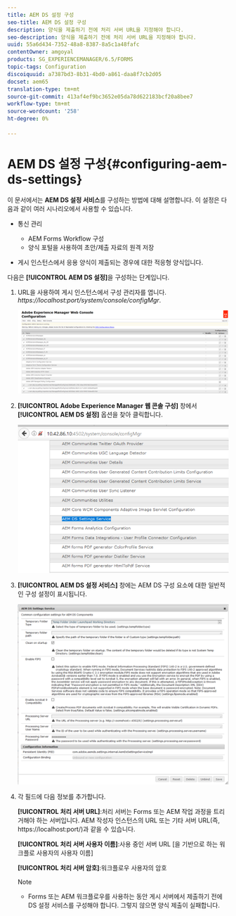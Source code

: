 ```yaml
---
title: AEM DS 설정 구성
seo-title: AEM DS 설정 구성
description: 양식을 제출하기 전에 처리 서버 URL을 지정해야 합니다.
seo-description: 양식을 제출하기 전에 처리 서버 URL을 지정해야 합니다.
uuid: 55a6d434-7352-48a8-8387-8a5c1a48fafc
contentOwner: amgoyal
products: SG_EXPERIENCEMANAGER/6.5/FORMS
topic-tags: Configuration
discoiquuid: a7387bd3-8b31-4bd0-a861-daa8f7cb2d05
docset: aem65
translation-type: tm+mt
source-git-commit: 413af4ef9bc3652e05da78d622183bcf20a8bee7
workflow-type: tm+mt
source-wordcount: '258'
ht-degree: 0%

---
```



# AEM DS 설정 구성{#configuring-aem-ds-settings}

이 문서에서는 **AEM DS 설정 서비스**&#x200B;를 구성하는 방법에 대해 설명합니다. 이 설정은 다음과 같이 여러 시나리오에서 사용할 수 있습니다.

* 통신 관리

   * AEM Forms Workflow 구성
   * 양식 포털을 사용하여 초안/제출 자료의 원격 저장

* 게시 인스턴스에서 응용 양식이 제출되는 경우에 대한 적응형 양식입니다.

다음은 **[!UICONTROL AEM DS 설정]**&#x200B;을 구성하는 단계입니다.

1. URL을 사용하여 게시 인스턴스에서 구성 관리자를 엽니다.\
   *https://localhost:port/system/console/configMgr*.

   ![AEM 웹 콘솔 구성](assets/web_configuration_console_new.png)

1. **[!UICONTROL Adobe Experience Manager 웹 콘솔 구성]** 창에서 **[!UICONTROL AEM DS 설정]** 옵션을 찾아 클릭합니다.

   ![DS 설정](assets/ds_settings_new.png)

1. **[!UICONTROL AEM DS 설정 서비스]** 창에는 AEM DS 구성 요소에 대한 일반적인 구성 설정이 표시됩니다.

   ![DS 설정 서비스](assets/ds_settings_service_new.png)

1. 각 필드에 다음 정보를 추가합니다.

   **[!UICONTROL 처리 서버 URL]**:처리 서버는 Forms 또는 AEM 작업 과정을 트리거해야 하는 서버입니다. AEM 작성자 인스턴스의 URL 또는 기타 서버 URL(즉, https://localhost:port/)과 같을 수 있습니다.

   **[!UICONTROL 처리 서버 사용자 이름]**:사용 중인 서버 URL [을 기반으로 하는 워크플로 사용자의 사용자 이름]

   **[!UICONTROL 처리 서버 암호]**:워크플로우 사용자의 암호

   >[!NOTE]
   >
   >
   >    
   >    
   >    * Forms 또는 AEM 워크플로우를 사용하는 동안 게시 서버에서 제출하기 전에 DS 설정 서비스를 구성해야 합니다. 그렇지 않으면 양식 제출이 실패합니다.


